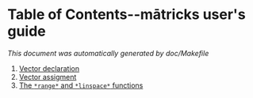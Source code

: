 # Table of Contents--mātricks user's guide
_This document was automatically generated by doc/Makefile_

1. [Vector declaration](vdeclaration.md)
1. [Vector assigment](vassignment.md)
1. [The `*range*` and `*linspace*` functions](rangeandlinspace.md)
